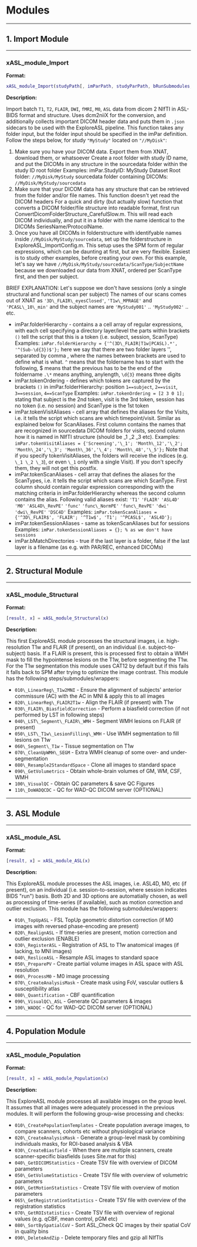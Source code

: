 # Modules

----
## 1. Import Module

----
### xASL\_module\_Import

**Format:**

```matlab
xASL_module_Import(studyPath[, imParPath, studyParPath, bRunSubmodules, bCopySingleDicoms, bUseDCMTK, bCheckPermissions, x])
```

**Description:**


Import batch `T1`, `T2`, `FLAIR`, `DWI`, `fMRI`, `M0`, `ASL` data from dicom 2 NIfTI in ASL-BIDS format and structure.
Uses dcm2niiX for the conversion, and additionally collects important DICOM header data
and puts them in `.json` sidecars to be used with the ExploreASL pipeline.
This function takes any folder input, but the folder input should be
specified in the imPar definition. Follow the steps below, for study `"MyStudy"` located on `"//MyDisk"`:

1. Make sure you have your DICOM data. Export them from XNAT, download them, or whatsoever
Create a root folder with study ID name, and put the DICOMs in any structure in the sourcedata folder within the study ID root folder
Examples:
imPar.StudyID: MyStudy
Dataset Root folder: `//MyDisk/MyStudy`
sourcedata folder containing DICOMs: `//MyDisk/MyStudy/sourcedata`
2. Make sure that your DICOM data has any structure that can be retrieved
from the folder and/or file names. This function doesn't yet read the DICOM headers
For a quick and dirty (but actually slow) function that converts a
DICOM folder/file structure into readable format, first run
ConvertDicomFolderStructure\_CarefulSlow.m. This will read each DICOM
individually, and put it in a folder with the name identical to the
DICOMs SeriesName/ProtocolName.
3. Once you have all DICOMs in folderstructure with identifyable names
inside `//MyDisk/MyStudy/sourcedata`, set up the folderstructure in
ExploreASL\_ImportConfig.m. This setup uses the SPM form of regular
expressions, which can be daunting at first, but are very flexible.
Easiest is to study other examples, before creating your own.
For this example, let's say we have `//MyDisk/MyStudy/sourcedata/ScanType/SubjectName`
because we downloaded our data from XNAT, ordered per ScanType first,
and then per subject.

BRIEF EXPLANATION:
Let's suppose we don't have sessions (only a single structural and functional scan per subject)
The names of our scans comes out of XNAT as `'3D\_FLAIR\_eyesClosed'`, `'T1w\_MPRAGE'` and `'PCASL\_10\_min'`
and the subject names are `'MyStudy001'` .. `'MyStudy002'` .. etc.

- imPar.folderHierarchy     - contains a a cell array of regular expressions, with each cell specifying a directory layer/level
the parts within brackets `()` tell the script that this is a token (i.e. subject, session, ScanType)
Examples:
`imPar.folderHierarchy = {'^(3D\_FLAIR|T1w|PCASL).*', '^(Sub-\d{3})$'};`
here we say that there are two folder layers '', separated by comma ,
where the names between brackets are used to define what is what.
`^` means that the foldername has to start with the following, $ means that the previous has to be the end of the foldername
`.\*` means anything, anylength, `\d{3}` means three digits
- imPar.tokenOrdering       - defines which tokens are captured by the brackets `()` in imPar.folderHierarchy: position `1==subject`, `2==visit`, `3==session`, `4==ScanType`
Examples:
`imPar.tokenOrdering = [2 3 0 1];` stating that subject is the 2nd token, visit is the 3rd token, session has no token (i.e. no session) and ScanType is the 1st token
- imPar.tokenVisitAliases   - cell array that defines the aliases for the Visits, i.e. it tells the script which scans are which timepoint/visit.
Similar as explained below for ScanAliases.
First column contains the names that are
recognized in sourcedata DICOM folders for visits,
second column how it is named in NIfTI
structure (should be \_1 \_2 \_3 etc).
Examples:
`imPar.tokenVisitAliases = {'Screening','\_1'; 'Month\_12','\_2'; 'Month\_24','\_3'; 'Month\_36','\_4'; 'Month\_48','\_5'};`
Note that if you specify tokenVisitAliases, the folders will receive
the indices (e.g. `\_1 \_2 \_3`), or even `\_1` only with a single Visit). If you don't specify
them, they will not get this postfix.
- imPar.tokenScanAliases    - cell array that defines the aliases for the ScanTypes, i.e. it tells the script which scans are which ScanType.
First column should contain regular expression corresponding with the matching criteria in imPar.folderHierarchy
whereas the second column contains the
alias. Following valid aliases exist:
`'T1'` `'FLAIR'` `'ASL4D'` `'M0'` `'ASL4D\_RevPE'` `'func'` `'func\_NormPE'` `'func\_RevPE'` `'dwi'` `'dwi\_RevPE'` `'DSC4D'`
Examples:
`imPar.tokenScanAliases = {'^3D\_FLAIR$', 'FLAIR'; '^T1w$', 'T1'; '^PCASL$', 'ASL4D'};`
- imPar.tokenSessionAliases - same as tokenScanAliases but for sessions
Examples:
`imPar.tokenSessionAliases = {}; % as we don't have sessions`
- imPar.bMatchDirectories   - true if the last layer is a folder, false if the last layer is a filename (as e.g. with PAR/REC, enhanced DICOMs)


----
## 2. Structural Module

----
### xASL\_module\_Structural

**Format:**

```matlab
[result, x] = xASL_module_Structural(x)
```

**Description:**

This first ExploreASL module processes the structural
images, i.e. high-resolution T1w and FLAIR (if present), on an individual (i.e. subject-to-subject) basis.
If a FLAIR is present, this is processed first to obtain a WMH mask to fill the hypointense lesions on the T1w,
before segmenting the T1w. For the T1w segmentation this module uses CAT12
by default but if this fails it falls back to SPM after trying to
optimize the image contrast. This module has the following steps/submodules/wrappers:

- `010\_LinearReg\_T1w2MNI`         - Ensure the alignment of subjects' anterior commissure (AC) with the AC in MNI & apply this to all images
- `020\_LinearReg\_FLAIR2T1w`       - Align the FLAIR (if present) with T1w
- `030\_FLAIR\_BiasfieldCorrection` - Perform a biasfield correction (if not performed  by LST in following steps)
- `040\_LST\_Segment\_FLAIR\_WMH`     - Segment WMH lesions on FLAIR (if present)
- `050\_LST\_T1w\_LesionFilling\_WMH` - Use WMH segmentation to fill lesions on T1w
- `060\_Segment\_T1w`               - Tissue segmentation on T1w
- `070\_CleanUpWMH\_SEGM`           - Extra WMH cleanup of some over- and under-segmentation
- `080\_Resample2StandardSpace`    - Clone all images to standard space
- `090\_GetVolumetrics`            - Obtain whole-brain volumes of GM, WM, CSF, WMH
- `100\_VisualQC`                  - Obtain QC parameters & save QC Figures
- `110\_DoWADQCDC`                 - QC for WAD-QC DICOM server (OPTIONAL)


----
## 3. ASL Module

----
### xASL\_module\_ASL

**Format:**

```matlab
[result, x] = xASL_module_ASL(x)
```

**Description:**

This ExploreASL module processes the ASL
images, i.e. ASL4D, M0, etc (if present), on an individual (i.e. session-to-session, where session indicates BIDS "run") basis.
Both 2D and 3D options are automatially chosen, as well as processing of time-series (if available), such as motion correction and outlier
exclusion. This module has the following submodules/wrappers:

- `010\_TopUpASL`           - FSL TopUp geometric distortion correction (if M0 images with reversed phase-encoding are present)
- `020\_RealignASL`         - If time-series are present, motion correction and outlier exclusion (ENABLE)
- `030\_RegisterASL`        - Registration of ASL to T1w anatomical images (if lacking, to MNI images)
- `040\_ResliceASL`         - Resample ASL images to standard space
- `050\_PreparePV`          - Create partial volume images in ASL space with ASL resolution
- `060\_ProcessM0`          - M0 image processing
- `070\_CreateAnalysisMask` - Create mask using FoV, vascular outliers & susceptibility atlas
- `080\_Quantification`     - CBF quantification
- `090\_VisualQC\_ASL`       - Generate QC parameters & images
- `100\_WADQC`              - QC for WAD-QC DICOM server (OPTIONAL)


----
## 4. Population Module

----
### xASL\_module\_Population

**Format:**

```matlab
[result, x] = xASL_module_Population(x)
```

**Description:**

This ExploreASL module processes all available images on the
group level. It assumes that all images were adequately processed in the
previous modules. It will perform the following group-wise processing and
checks:

- `010\_CreatePopulationTemplates` - Create population average images, to compare scanners, cohorts etc without physiological variance
- `020\_CreateAnalysisMask`        - Generate a group-level mask by combining individuals masks, for ROI-based analysis & VBA
- `030\_CreateBiasfield`           - When there are multiple scanners, create scanner-specific biasfields (uses Site.mat for this)
- `040\_GetDICOMStatistics`        - Create TSV file with overview of DICOM parameters
- `050\_GetVolumeStatistics`       - Create TSV file with overview of volumetric parameters
- `060\_GetMotionStatistics`       - Create TSV file with overview of motion parameters
- `065\_GetRegistrationStatistics` - Create TSV file with overview of the registration statistics
- `070\_GetROIstatistics`          - Create TSV file with overview of regional values (e.g. qCBF, mean control, pGM etc)
- `080\_SortBySpatialCoV`          - Sort ASL\_Check QC images by their spatial CoV in quality bins
- `090\_DeleteAndZip`              - Delete temporary files and gzip all NIfTIs



